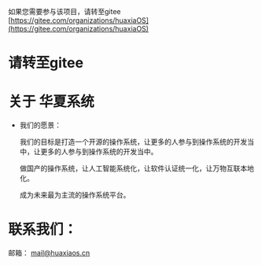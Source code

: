 如果您需要参与该项目，请转至gitee [https://gitee.com/organizations/huaxiaOS](https://gitee.com/organizations/huaxiaOS)
# 请转至gitee
# 关于 华夏系统
- 我们的愿景：

  我们的目标是打造一个开源的操作系统，让更多的人参与到操作系统的开发当中，让更多的人参与到操作系统的开发当中。
  
  做国产的操作系统，让人工智能系统化，让软件认证统一化，让万物互联本地化。
  
  成为未来最为主流的操作系统平台。
  
# 联系我们：
  邮箱：         mail@huaxiaos.cn



